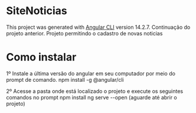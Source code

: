 # SiteNoticias
This project was generated with [Angular CLI](https://github.com/angular/angular-cli) version 14.2.7.
Continuação do projeto anterior. 
Projeto permitindo o cadastro de novas noticias 

# Como instalar

1º Instale a última versão do angular em seu computador por meio do prompt de comando.
npm install -g @angular/cli

2º Acesse a pasta onde está localizado o projeto e execute os seguintes comandos no prompt
npm install
ng serve --open (aguarde até abrir o projeto)

